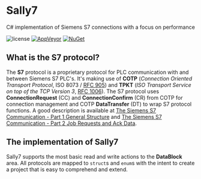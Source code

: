 # Sally7
C# implementation of Siemens S7 connections with a focus on performance



![license](https://img.shields.io/github/license/mycroes/Sally7.svg)
[![AppVeyor](https://img.shields.io/appveyor/ci/mycroes/Sally7/develop.svg)](https://ci.appveyor.com/project/mycroes/sally7)
[![NuGet](https://img.shields.io/nuget/v/Sally7.svg)](https://www.nuget.org/packages/Sally7)


## What is the S7 protocol?
The **S7** protocol is a proprietary protocol for PLC communication with and between Siemens S7 PLC's.
It's making use of **COTP** (*Connection Oriented Transport Protocol*, ISO 8073 / [RFC 905](https://tools.ietf.org/html/rfc905))
 and **TPKT** (*ISO Transport Service on top of the TCP Version 3*, [RFC 1006](https://tools.ietf.org/html/rfc1006)).
The S7 protocol uses **ConnectionRequest** (CC) and **ConnectionConfirm** (CR)
 from COTP for connection management and COTP **DataTransfer** (DT) to wrap S7 protocol functions.
A good description is available at [The Siemens S7 Communication - Part 1 General Structure](http://gmiru.com/article/s7comm/)
 and [The Siemens S7 Communication - Part 2 Job Requests and Ack Data](http://gmiru.com/article/s7comm-part2/).

## The implementation of Sally7
Sally7 supports the most basic read and write actions to the **DataBlock** area.
All protocols are mapped to `struct`s and `enum`s with the intent to create a project that is easy to comprehend and extend.
